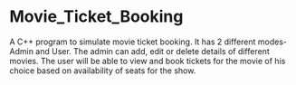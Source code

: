 # Movie_Ticket_Booking
A C++ program to simulate movie ticket booking. It has 2 different modes- Admin and User. The admin can add, edit or delete details of different movies. The user will be able to view and book tickets for the movie of his choice based on availability of seats for the show.

